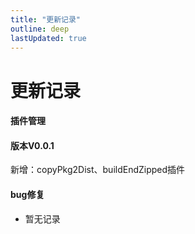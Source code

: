 ```yaml
---
title: "更新记录"
outline: deep
lastUpdated: true
---
```


# 更新记录

#### 插件管理

<el-timeline >
  <el-timeline-item timestamp="2025/7/25" placement="top">
    <el-card>
      <h4>版本V0.0.1</h4>
      <p>新增：copyPkg2Dist、buildEndZipped插件</p>
    </el-card>
  </el-timeline-item>
</el-timeline>

#### bug修复

- 暂无记录
